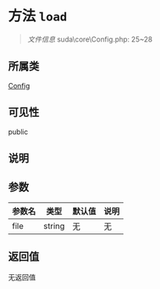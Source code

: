 # 方法 `load`

> *文件信息* suda\core\Config.php: 25~28

## 所属类 

[Config](../Config.md)

## 可见性

public

## 说明



## 参数


| 参数名 | 类型 | 默认值 | 说明 |
|--------|-----|-------|-------|
| file |  string | 无 | 无 |



## 返回值

无返回值
